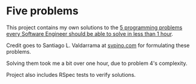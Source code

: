 # Five problems

This project contains my own solutions to the [5 programming problems every Software Engineer should be able to solve in less than 1 hour](https://blog.svpino.com/2015/05/07/five-programming-problems-every-software-engineer-should-be-able-to-solve-in-less-than-1-hour).

Credit goes to Santiago L. Valdarrama at [svpino.com](https://svpino.com) for formulating these problems.

Solving them took me a bit over one hour, due to problem 4's complexity.

Project also includes RSpec tests to verify solutions.
